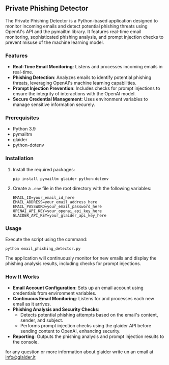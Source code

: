 ## Private Phishing Detector

The Private Phishing Detector is a Python-based application designed to monitor incoming emails and detect potential phishing threats using OpenAI's API and the pymailtm library. It features real-time email monitoring, sophisticated phishing analysis, and prompt injection checks to prevent misuse of the machine learning model.

### Features

- **Real-Time Email Monitoring**: Listens and processes incoming emails in real-time.
- **Phishing Detection**: Analyzes emails to identify potential phishing threats, leveraging OpenAI's machine learning capabilities.
- **Prompt Injection Prevention**: Includes checks for prompt injections to ensure the integrity of interactions with the OpenAI model.
- **Secure Credential Management**: Uses environment variables to manage sensitive information securely.

### Prerequisites

- Python 3.9
- pymailtm
- glaider
- python-dotenv

### Installation

1. Install the required packages:
   ```
   pip install pymailtm glaider python-dotenv
   ```
2. Create a `.env` file in the root directory with the following variables:
   ```
   EMAIL_ID=your_email_id_here
   EMAIL_ADDRESS=your_email_address_here
   EMAIL_PASSWORD=your_email_password_here
   OPENAI_API_KEY=your_openai_api_key_here
   GLAIDER_API_KEY=your_glaider_api_key_here
   ```

### Usage

Execute the script using the command:
```
python email_phishing_detector.py
```
The application will continuously monitor for new emails and display the phishing analysis results, including checks for prompt injections.

### How It Works

- **Email Account Configuration**: Sets up an email account using credentials from environment variables.
- **Continuous Email Monitoring**: Listens for and processes each new email as it arrives.
- **Phishing Analysis and Security Checks**:
  - Detects potential phishing attempts based on the email's content, sender, and subject.
  - Performs prompt injection checks using the glaider API before sending content to OpenAI, enhancing security.
- **Reporting**: Outputs the phishing analysis and prompt injection results to the console.

for any question or more information about glaider write un an email at info@glaider.it
